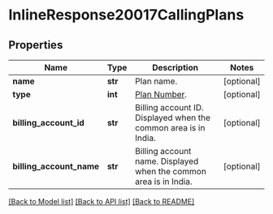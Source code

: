 # InlineResponse20017CallingPlans

## Properties
Name | Type | Description | Notes
------------ | ------------- | ------------- | -------------
**name** | **str** | Plan name. | [optional] 
**type** | **int** | [Plan Number](https://marketplace.zoom.us/docs/api-reference/other-references/plans#zoom-phone-calling-plans). | [optional] 
**billing_account_id** | **str** | Billing account ID. Displayed when the common area is in India. | [optional] 
**billing_account_name** | **str** | Billing account name. Displayed when the common area is in India. | [optional] 

[[Back to Model list]](../README.md#documentation-for-models) [[Back to API list]](../README.md#documentation-for-api-endpoints) [[Back to README]](../README.md)

